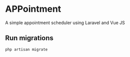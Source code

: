 # APPointment
A simple appointment scheduler using Laravel and Vue JS

## Run migrations
`php artisan migrate`


